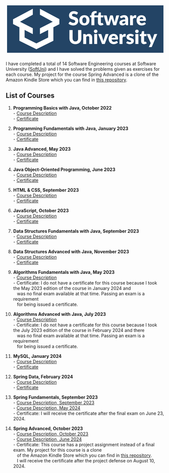 <h1 align="center"><img src="software-university-logo.png" height="150"/></h1>

I have completed a total of 14 Software Engineering courses at Software University ([SoftUni](https://softuni.bg/)) and I have solved the problems given as exercises for each course. My project for the course Spring Advanced is a clone of the Amazon Kindle Store which you can find in [this repository](https://github.com/lubomir-m/Amazon-Kindle-Store).

## List of Courses

1. **Programming Basics with Java, October 2022**
   <br>- [Course Description](https://softuni.bg/trainings/3872/programming-basics-with-java-october-2022)
   <br>- [Certificate](https://softuni.bg/certificates/details/147446/af788b6d)

2. **Programming Fundamentals with Java, January 2023**
   <br>- [Course Description](https://softuni.bg/trainings/3951/programming-fundamentals-with-java-january-2023)
   <br>- [Certificate](https://softuni.bg/certificates/details/167501/87fe68c8)

3. **Java Advanced, May 2023**
   <br>- [Course Description](https://softuni.bg/trainings/4100/java-advanced-may-2023)
   <br>- [Certificate](https://softuni.bg/certificates/details/174511/3cf345dc)

4. **Java Object-Oriented Programming, June 2023**
   <br>- [Course Description](https://softuni.bg/trainings/4101/java-oop-june-2023)
   <br>- [Certificate](https://softuni.bg/certificates/details/181402/05619b07)

5. **HTML & CSS, September 2023**
   <br>- [Course Description](https://softuni.bg/trainings/4239/html-and-css-september-2023)
   <br>- [Certificate](https://softuni.bg/certificates/details/190675/71e842f5)

6. **JavaScript, October 2023**
   <br>- [Course Description](https://softuni.bg/trainings/4240/js-front-end-october-2023)
   <br>- [Certificate](https://softuni.bg/certificates/details/199093/da836119)

7. **Data Structures Fundamentals with Java, September 2023**
   <br>- [Course Description](https://softuni.bg/trainings/4275/data-structures-fundamentals-with-java-september-2023)
   <br>- [Certificate](https://softuni.bg/certificates/details/185535/fb0c95a7)

8. **Data Structures Advanced with Java, November 2023**
   <br>- [Course Description](https://softuni.bg/trainings/4276/data-structures-advanced-with-java-november-2023)
   <br>- [Certificate](https://softuni.bg/certificates/details/195547/e9c26f28)

9. **Algorithms Fundamentals with Java, May 2023**
   <br>- [Course Description](https://softuni.bg/trainings/4176/algorithms-fundamentals-with-java-may-2023)
   <br>- Certificate: I do not have a certificate for this course because I took the May 2023 edition of the course in January 2024 and
   <br>&nbsp;&nbsp;   was no final exam available at that time. Passing an exam is a requirement
   <br>&nbsp;&nbsp;   for being issued a certificate.

10. **Algorithms Advanced with Java, July 2023**
    <br>- [Course Description](https://softuni.bg/trainings/4179/algorithms-advanced-with-java-july-2023)
    <br>- Certificate: I do not have a certificate for this course because I took the July 2023 edition of the course in February 2024 and there
    <br>&nbsp;&nbsp;   was no final exam available at that time. Passing an exam is a requirement
    <br>&nbsp;&nbsp;   for being issued a certificate.

11. **MySQL, January 2024**
    <br>- [Course Description](https://softuni.bg/trainings/4365/mysql-january-2024)
    <br>- [Certificate](https://softuni.bg/certificates/details/202745/c57d40c1)

12. **Spring Data, February 2024**
    <br>- [Course Description](https://softuni.bg/trainings/4366/spring-data-february-2024)
    <br>- [Certificate](https://softuni.bg/certificates/details/209318/10bb7004)

13. **Spring Fundamentals, September 2023**
    <br>- [Course Description, September 2023](https://softuni.bg/trainings/4235/spring-fundamentals-september-2023)
    <br>- [Course Description, May 2024](https://softuni.bg/trainings/4530/spring-fundamentals-may-2024)
    <br>- Certificate: I will receive the certificate after the final exam on June 23, 2024.

14. **Spring Advanced, October 2023**
    <br>- [Course Description, October 2023](https://softuni.bg/trainings/4236/spring-advanced-october-2023)
    <br>- [Course Description, June 2024](https://softuni.bg/trainings/4532/spring-advanced-june-2024)
    <br>- Certificate: This course has a project assignment instead of a final exam. My project for this course is a clone
    <br>&nbsp;&nbsp;   of the Amazon Kindle Store which you can find in [this repository](https://github.com/lubomir-m/Amazon-Kindle-Store).
    <br>&nbsp;&nbsp;   I will receive the certificate after the project defense on August 10, 2024.

